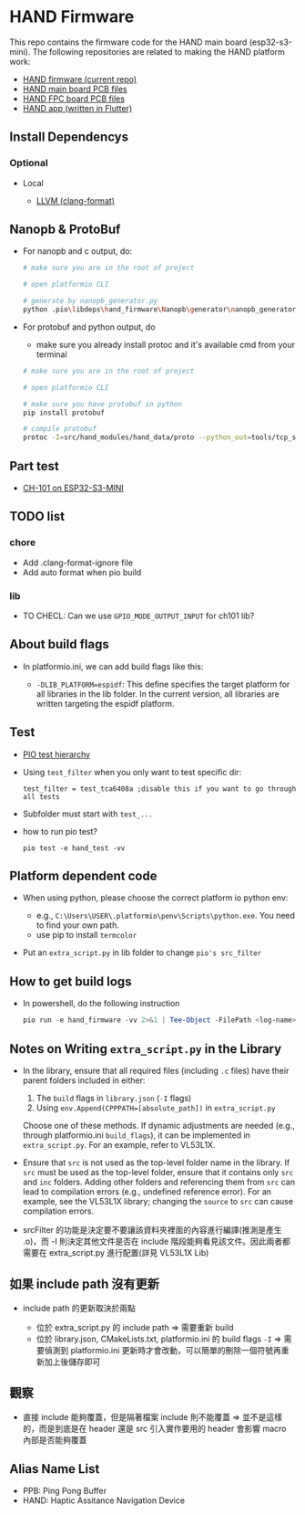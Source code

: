 # HAND Firmware

This repo contains the firmware code for the HAND main board (esp32-s3-mini). The following repositories are related to making the HAND platform work:

- [HAND firmware (current repo)](https://github.com/Dennis40816/HAND)
- [HAND main board PCB files](https://github.com/Dennis40816/hand_main_pcb)
- [HAND FPC board PCB files](https://github.com/Dennis40816/hand_fpc_pcb)
- [HAND app (written in Flutter)](https://github.com/Dennis40816/hand_app)

## Install Dependencys

### Optional

- Local

  - [LLVM (clang-format)](https://llvm.org/builds/)

## Nanopb & ProtoBuf

- For nanopb and c output, do:

  ```bash
  # make sure you are in the root of project

  # open platformio CLI

  # generate by nanopb_generator.py
  python .pio\libdeps\hand_firmware\Nanopb\generator\nanopb_generator.py src\hand_modules\hand_data\proto\hand_data.proto
  ```

- For protobuf and python output, do

  - make sure you already install protoc and it's available cmd from your terminal

  ```bash
  # make sure you are in the root of project

  # open platformio CLI

  # make sure you have protobuf in python
  pip install protobuf

  # compile protobuf
  protoc -I=src/hand_modules/hand_data/proto --python_out=tools/tcp_server src/hand_modules/hand_data/proto/hand_data.proto
  ```

## Part test

- [CH-101 on ESP32-S3-MINI](https://github.com/Dennis40816/HAND/tree/port_ch101/doc/part_test/port_ch101)

## TODO list

### chore

- Add .clang-format-ignore file
- Add auto format when pio build

### lib

- TO CHECL: Can we use `GPIO_MODE_OUTPUT_INPUT` for ch101 lib?

## About build flags

- In platformio.ini, we can add build flags like this:

  - `-DLIB_PLATFORM=espidf`: This define specifies the target platform for all libraries in the lib folder. In the current version, all libraries are written targeting the espidf platform.

## Test

- [PIO test hierarchy](https://docs.platformio.org/en/stable/advanced/unit-testing/structure/hierarchy.html)
- Using `test_filter` when you only want to test specific dir:

  ```
  test_filter = test_tca6408a ;disable this if you want to go through all tests
  ```

- Subfolder must start with `test_...`
- how to run pio test?

  ```
  pio test -e hand_test -vv
  ```

## Platform dependent code

- When using python, please choose the correct platform io python env:

  - e.g., `C:\Users\USER\.platformio\penv\Scripts\python.exe`. You need to find your own path.
  - use pip to install `termcolor`

- Put an `extra_script.py` in lib folder to change `pio's src_filter`

## How to get build logs

- In powershell, do the following instruction

  ```ps1
  pio run -e hand_firmware -vv 2>&1 | Tee-Object -FilePath <log-name>
  ```

## Notes on Writing `extra_script.py` in the Library

- In the library, ensure that all required files (including `.c` files) have their parent folders included in either:

  1. The `build` flags in `library.json` (`-I` flags)
  2. Using `env.Append(CPPPATH=[absolute_path])` in `extra_script.py`

  Choose one of these methods. If dynamic adjustments are needed (e.g., through platformio.ini `build_flags`), it can be implemented in `extra_script.py`. For an example, refer to VL53L1X.

- Ensure that `src` is not used as the top-level folder name in the library. If `src` must be used as the top-level folder, ensure that it contains only `src` and `inc` folders. Adding other folders and referencing them from `src` can lead to compilation errors (e.g., undefined reference error). For an example, see the VL53L1X library; changing the `source` to `src` can cause compilation errors.

- srcFilter 的功能是決定要不要讓該資料夾裡面的內容進行編譯(推測是產生 .o)，而 -I 則決定其他文件是否在 include 階段能夠看見該文件。因此兩者都需要在 extra_script.py 進行配置(詳見 VL53L1X Lib)

## 如果 include path 沒有更新

- include path 的更新取決於兩點

  - 位於 extra_script.py 的 include path => 需要重新 build
  - 位於 library.json, CMakeLists.txt, platformio.ini 的 build flags `-I` => 需要偵測到 platformio.ini 更新時才會改動，可以簡單的刪除一個符號再重新加上後儲存即可

## 觀察

- 直接 include 能夠覆蓋，但是隔著檔案 include 則不能覆蓋 => 並不是這樣的，而是到底是在 header 還是 src 引入實作要用的 header 會影響 macro 內部是否能夠覆蓋

## Alias Name List

- PPB: Ping Pong Buffer
- HAND: Haptic Assitance Navigation Device
